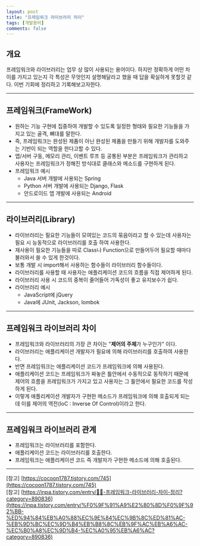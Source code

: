 ```yaml
---
layout: post
title: "프레임워크 라이브러리 차이"
tags: [개발용어]
comments: false
---
```


## 개요 
프레임워크와 라이브러리는 업무 상 많이 사용되는 용어이다. 하지만 정확하게 어떤 차이를 가지고 있는지
각 특성은 무엇인지 설명해달라고 했을 때 답을 확실하게 못할것 같다. 이번 기회에 정리하고 기록해보고자한다.

--- 

## 프레임워크(FrameWork)
- 원하는 기능 구현에 집중하여 개발할 수 있도록 일정한 형태와 필요한 기능들을 가지고 있는 골격, 뼈대를 말한다.  
- 즉, 프레임워크는 완성된 제품이 아닌 완성된 제품을 만들기 위해 개발자를 도와주는 기반이 되는 역할을 한다고할 수 있다.  
- 앱/서버 구동, 메모리 관리, 이벤트 루프 등 공통된 부분은 프레임워크가 관리하고 사용자는 프레임워크가 정해진 방식대로
  클래스와 메소드를 구현하게 된다.
- 프레임워크 예시  
  - Java 서버 개발에 사용되는 Spring
  - Python 서버 개발에 사용되는 Django, Flask 
  - 안드로이드 앱 개발에 사용되는 Android

--- 

## 라이브러리(Library)
- 라이브러리는 필요한 기능들이 모여있는 코드의 묶음이라고 할 수 있는데 사용자는 필요 시 능동적으로 라이브러리를 호출
  하여 사용한다.
- 재사용이 필요한 기능들을 따로 Class나 Function으로 만들어두어 필요할 때마다 불러와서 쓸 수 있게 한것이다.
- 보통 개발 시 import해서 사용하는 함수들이 라이브러리 함수들이다.
- 라이브러리를 사용할 때 사용자는 애플리케이션 코드의 흐름을 직접 제어하게 된다.
- 라이브러리 사용 시 코드의 중복이 줄어들어 가독성이 좋고 유지보수가 쉽다.
- 라이브러리 예시
  - JavaScript에 jQuery
  - Java에 JUnit, Jackson, lombok
 
--- 

## 프레임워크 라이브러리 차이
- 프레임워크와 라이브러리의 가장 큰 차이는 "**제어의 주체**가 누구인가" 이다.
- 라이브러리는 애플리케이션 개발자가 필요에 의해 라이브러리를 호출하여 사용한다. 
- 반면 프레임워크는 애플리케이션 코드가 프레임워크에 의해 사용된다.
- 애플리케이션 코드는 프레임워크가 짜놓은 틀안에서 수동적으로 동작하기 때문에 제어의 흐름을 프레임워크가 가지고 있고
사용자는 그 틀안에서 필요한 코드를 작성하게 된다.
- 이렇게 애플리케이션 개발자가 구현한 메소드가 프레임워크에 의해 호출되게 되는데 이를 제어의 역전(IoC : Inverse Of Control)이라고 한다.

---

## 프레임워크 라이브러리 관계
- 프레임워크는 라이브러리를 포함한다.
- 애플리케이션 코드는 라이브러리를 호출한다.
- 프레임워크는 애플리케이션 코드 즉 개발자가 구현한 메소드에 의해 호출된다.

---

[참고] [https://cocoon1787.tistory.com/745](https://cocoon1787.tistory.com/745)  
[참고] [https://inpa.tistory.com/entry/👩‍💻-프레임워크-라이브러리-차이-정리?category=890836](https://inpa.tistory.com/entry/%F0%9F%91%A9%E2%80%8D%F0%9F%92%BB-%ED%94%84%EB%A0%88%EC%9E%84%EC%9B%8C%ED%81%AC-%EB%9D%BC%EC%9D%B4%EB%B8%8C%EB%9F%AC%EB%A6%AC-%EC%B0%A8%EC%9D%B4-%EC%A0%95%EB%A6%AC?category=890836)

